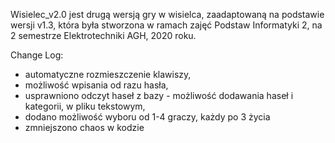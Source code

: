 Wisielec_v2.0 jest drugą wersją gry w wisielca, zaadaptowaną na podstawie wersji v1.3, która była stworzona w ramach zajęć Podstaw Informatyki 2, na 2 semestrze Elektrotechniki AGH, 2020 roku. 

Change Log:
- automatyczne rozmieszczenie klawiszy,
- możliwość wpisania od razu hasła,
- usprawniono odczyt haseł z bazy - możliwość dodawania haseł i kategorii, w pliku tekstowym,
- dodano możliwość wyboru od 1-4 graczy, każdy po 3 życia
- zmniejszono chaos w kodzie